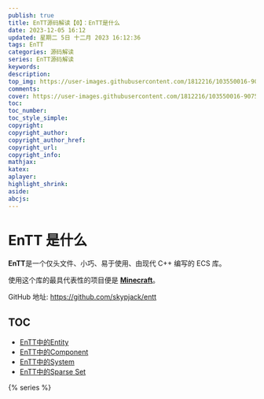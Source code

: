 ```yaml
---
publish: true
title: EnTT源码解读【0】：EnTT是什么
date: 2023-12-05 16:12
updated: 星期二 5日 十二月 2023 16:12:36
tags: EnTT
categories: 源码解读
series: EnTT源码解读
keywords:
description:
top_img: https://user-images.githubusercontent.com/1812216/103550016-90752280-4ea8-11eb-8667-12ed2219e137.png
comments:
cover: https://user-images.githubusercontent.com/1812216/103550016-90752280-4ea8-11eb-8667-12ed2219e137.png
toc:
toc_number:
toc_style_simple:
copyright:
copyright_author:
copyright_author_href:
copyright_url:
copyright_info:
mathjax:
katex:
aplayer:
highlight_shrink:
aside:
abcjs:
---
```

# EnTT 是什么
**EnTT**是一个仅头文件、小巧、易于使用、由现代 C++ 编写的 ECS 库。

使用这个库的最具代表性的项目便是 [**Minecraft**](https://minecraft.net/en-us/attribution/)。

GitHub 地址: https://github.com/skypjack/entt

## TOC
- [EnTT中的Entity](../bbcb98354992)
- [EnTT中的Component](../bfaf6a4c6f46)
- [EnTT中的System](../7e1564eaa842)
- [EnTT中的Sparse Set](../c312304b9cec)

{% series %}
